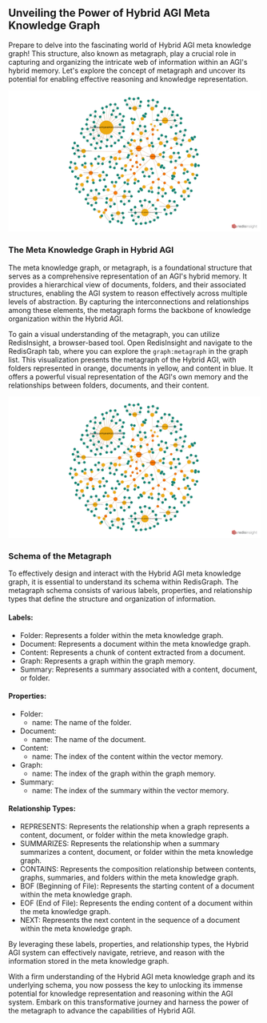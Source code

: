 ## Unveiling the Power of Hybrid AGI Meta Knowledge Graph

Prepare to delve into the fascinating world of Hybrid AGI meta knowledge graph! This structure, also known as metagraph, play a crucial role in capturing and organizing the intricate web of information within an AGI's hybrid memory. Let's explore the concept of metagraph and uncover its potential for enabling effective reasoning and knowledge representation.

![The metagraph](img/metagraph.png)

### The Meta Knowledge Graph in Hybrid AGI

The meta knowledge graph, or metagraph, is a foundational structure that serves as a comprehensive representation of an AGI's hybrid memory. It provides a hierarchical view of documents, folders, and their associated structures, enabling the AGI system to reason effectively across multiple levels of abstraction. By capturing the interconnections and relationships among these elements, the metagraph forms the backbone of knowledge organization within the Hybrid AGI.

To gain a visual understanding of the metagraph, you can utilize RedisInsight, a browser-based tool. Open RedisInsight and navigate to the RedisGraph tab, where you can explore the `graph:metagraph` in the graph list. This visualization presents the metagraph of the Hybrid AGI, with folders represented in orange, documents in yellow, and content in blue. It offers a powerful visual representation of the AGI's own memory and the relationships between folders, documents, and their content.

![Hybrid AGI's Metagraph](img/metagraph.png)

### Schema of the Metagraph

To effectively design and interact with the Hybrid AGI meta knowledge graph, it is essential to understand its schema within RedisGraph. The metagraph schema consists of various labels, properties, and relationship types that define the structure and organization of information.

#### Labels:

- Folder: Represents a folder within the meta knowledge graph.
- Document: Represents a document within the meta knowledge graph.
- Content: Represents a chunk of content extracted from a document.
- Graph: Represents a graph within the graph memory.
- Summary: Represents a summary associated with a content, document, or folder.

#### Properties:

- Folder:
  - name: The name of the folder.
- Document:
  - name: The name of the document.
- Content:
  - name: The index of the content within the vector memory.
- Graph:
  - name: The index of the graph within the graph memory.
- Summary:
  - name: The index of the summary within the vector memory.

#### Relationship Types:

- REPRESENTS: Represents the relationship when a graph represents a content, document, or folder within the meta knowledge graph.
- SUMMARIZES: Represents the relationship when a summary summarizes a content, document, or folder within the meta knowledge graph.
- CONTAINS: Represents the composition relationship between contents, graphs, summaries, and folders within the meta knowledge graph.
- BOF (Beginning of File): Represents the starting content of a document within the meta knowledge graph.
- EOF (End of File): Represents the ending content of a document within the meta knowledge graph.
- NEXT: Represents the next content in the sequence of a document within the meta knowledge graph.

By leveraging these labels, properties, and relationship types, the Hybrid AGI system can effectively navigate, retrieve, and reason with the information stored in the meta knowledge graph.

With a firm understanding of the Hybrid AGI meta knowledge graph and its underlying schema, you now possess the key to unlocking its immense potential for knowledge representation and reasoning within the AGI system. Embark on this transformative journey and harness the power of the metagraph to advance the capabilities of Hybrid AGI.